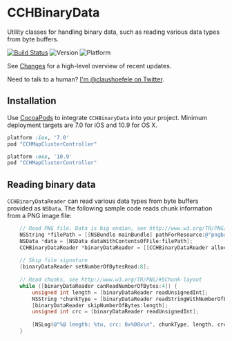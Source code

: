 CCHBinaryData
=============

Utility classes for handling binary data, such as reading various data types from byte buffers.

[![Build Status](https://travis-ci.org/choefele/CCHBinaryData.png?branch=master)](https://travis-ci.org/choefele/CCHBinaryData)&nbsp;![Version](https://cocoapod-badges.herokuapp.com/v/CCHBinaryData/badge.png)&nbsp;![Platform](https://cocoapod-badges.herokuapp.com/p/CCHBinaryData/badge.png)

See [Changes](https://github.com/choefele/CCHMapClusterController/blob/master/CHANGES.md) for a high-level overview of recent updates.

Need to talk to a human? [I'm @claushoefele on Twitter](https://twitter.com/claushoefele).

## Installation

Use [CocoaPods](http://cocoapods.org) to integrate `CCHBinaryData` into your project. Minimum deployment targets are 7.0 for iOS and 10.9 for OS X.

```ruby
platform :ios, '7.0'
pod "CCHMapClusterController"
```

```ruby
platform :osx, '10.9'
pod "CCHMapClusterController"
```

## Reading binary data

`CCHBinaryDataReader` can read various data types from byte buffers provided as `NSData`. The following sample code reads chunk information from a PNG image file:

```Objective-C
    // Read PNG file. Data is big endian, see http://www.w3.org/TR/PNG/#7Integers-and-byte-order
    NSString *filePath = [[NSBundle mainBundle] pathForResource:@"pngbar" ofType:@"png"];
    NSData *data = [NSData dataWithContentsOfFile:filePath];
    CCHBinaryDataReader *binaryDataReader = [[CCHBinaryDataReader alloc] initWithData:data options:CCHBinaryDataReaderBigEndian];
    
    // Skip file signature
    [binaryDataReader setNumberOfBytesRead:8];
    
    // Read chunks, see http://www.w3.org/TR/PNG/#5Chunk-layout
    while ([binaryDataReader canReadNumberOfBytes:4]) {
        unsigned int length = [binaryDataReader readUnsignedInt];
        NSString *chunkType = [binaryDataReader readStringWithNumberOfBytes:4 encoding:NSASCIIStringEncoding];
        [binaryDataReader skipNumberOfBytes:length];
        unsigned int crc = [binaryDataReader readUnsignedInt];
        
        [NSLog(@"%@ length: %tu, crc: 0x%08x\n", chunkType, length, crc];
    }
```
